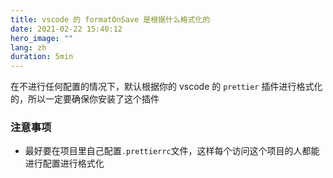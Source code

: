 ```yaml
---
title: vscode 的 formatOnSave 是根据什么格式化的
date: 2021-02-22 15:40:12
hero_image: ""
lang: zh
duration: 5min
---
```


在不进行任何配置的情况下，默认根据你的 vscode 的 `prettier` 插件进行格式化的，所以一定要确保你安装了这个插件

### 注意事项

- 最好要在项目里自己配置`.prettierrc`文件，这样每个访问这个项目的人都能进行配置进行格式化
